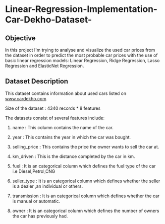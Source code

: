 # Linear-Regression-Implementation-Car-Dekho-Dataset-

Objective
---
In this project I'm trying to analyse and visualize the used car prices from the dataset in order to predict the most probable car prices with the use of basic linear regression models: Linear Regression, Ridge Regression, Lasso Regression and ElasticNet Regression.

Dataset Description
---
This dataset contains information about used cars listed on www.cardekho.com. 

Size of the dataset : 4340 records * 8 features

The datasets consist of several features include:
1. name : This column contains the name of the car.

2. year : This contains the year in which the car was bought.

3. selling_price : This contains the price the owner wants to sell the car at.

4. km_driven : This is the distance completed by the car in km.

5. fuel : It is an categorical column which defines the fuel type of the car i.e Diesel,Petrol,CNG

6. seller_type	 : It is an categorical column which defines whether the seller is a dealer ,an individual or others.

7. transmission : It is an categorical column which defines whether the car is manual or automatic.

8. owner : It is an categorical column which defines the number of owners the car has previously had.

